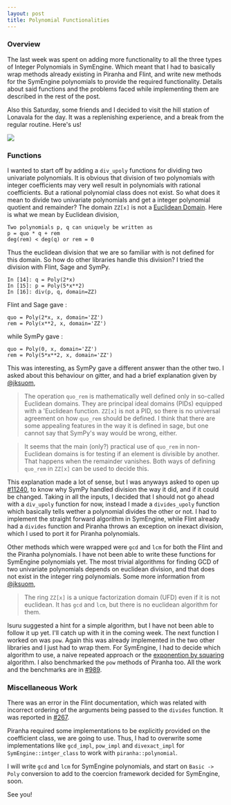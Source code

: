 ```yaml
---
layout: post
title: Polynomial Functionalities
---
```


### Overview

The last week was spent on adding more functionality to all the three types of Integer Polynomials in SymEngine. Which meant that I had to basically wrap methods already existing in Piranha and Flint, and write new methods for the SymEngine polynomials to provide the required functionality. Details about said functions and the problems faced while implementing them are described in the rest of the post.

Also this Saturday, some friends and I decided to visit the hill station of Lonavala for the day. It was a replenishing experience, and a break from the regular routine. Here's us! 

![](http://srajangarg.github.io/assets/lonavala.jpg)

### Functions

I wanted to start off by adding a `div_upoly` functions for dividing two univariate polynomials. It is obvious that division of two polynomials with integer coefficients may very well result in polynomials with rational coefficients. But a rational polynomial class does not exist. So what does it mean to divide two univariate polynomials and get a integer polynomial quotient and remainder? The domain `ZZ[x]` is not a [Euclidean Domain](https://en.wikipedia.org/wiki/Euclidean_domain). Here is what we mean by Euclidean division,

```
Two polynomials p, q can uniquely be written as
p = quo * q + rem 
deg(rem) < deg(q) or rem = 0
```

Thus the euclidean division that we are so familiar with is not defined for this domain. So how do other libraries handle this division? I tried the division with Flint, Sage and SymPy.

```
In [14]: q = Poly(2*x)
In [15]: p = Poly(5*x**2)
In [16]: div(p, q, domain=ZZ)
```

Flint and Sage gave :

```
quo = Poly(2*x, x, domain='ZZ') 
rem = Poly(x**2, x, domain='ZZ')
```

while SymPy gave :

```
quo = Poly(0, x, domain='ZZ') 
rem = Poly(5*x**2, x, domain='ZZ')
```

This was interesting, as SymPy gave a different answer than the other two. I asked about this behaviour on gitter, and had a brief explanation given by [@jksuom](https://github.com/jksuom),

> The operation `quo_rem` is mathematically well defined only in so-called Euclidean domains. They are principal ideal domains (PIDs) equipped with a 'Euclidean function. `ZZ[x]` is not a PID, so there is no universal agreement on how `quo_rem` should be defined. I think that there are some appealing features in the way it is defined in sage, but one cannot say that SymPy's way would be wrong, either.

> It seems that the main (only?) practical use of `quo_rem` in non-Euclidean domains is for testing if an element is divisible by another. That happens when the remainder vanishes. Both ways of defining `quo_rem` in `ZZ[x]` can be used to decide this.

This explanation made a lot of sense, but I was anyways asked to open up [#11240](https://github.com/sympy/sympy/issues/11240), to know why SymPy handled division the way it did, and if it could be changed. Taking in all the inputs, I decided that I should not go ahead with a `div_upoly` function for now, instead I made a `divides_upoly` function which basically tells wether a polynomial divides the other or not. I had to implement the straight forward algorithm in SymEngine, while Flint already had a `divides` function and Piranha throws an exception on inexact division,  which I used to port it for Piranha polynomials.

Other methods which were wrapped were `gcd` and `lcm` for both the Flint and the Piranha polynomials. I have not been able to write these functions for SymEngine polynomials yet. The most trivial algorithms for finding GCD of two univariate polynomials depends on euclidean division, and that does not exist in the integer ring polynomials. Some more information from [@jksuom](https://github.com/jksuom), 

> The ring `ZZ[x]` is a unique factorization domain (UFD) even if it is not euclidean. It has `gcd` and `lcm`, but there is no euclidean algorithm for them.

Isuru suggested a hint for a simple algorithm, but I have not been able to follow it up yet. I'll catch up with it in the coming week. The next function I worked on was `pow`. Again this was already implemented in the two other libraries and I just had to wrap them. For SymEngine, I had to decide which algorithm to use, a naive repeated approach or the [exponention by squaring](https://en.wikipedia.org/wiki/Exponentiation_by_squaring) algorithm. I also benchmarked the `pow` methods of Piranha too. All the work and the benchmarks are in [#989](https://github.com/symengine/symengine/pull/989).

### Miscellaneous Work

There was an error in the Flint documentation, which was related with incorrect ordering of the arguments being passed to the `divides` function. It was reported in [#267](https://github.com/wbhart/flint2/issues/267).

Piranha required some implementations to be explicitly provided on the coefficient class, we are going to use. Thus, I had to overwrite some implementations like `gcd_impl`, `pow_impl` and `divexact_impl` for `SymEngine::intger_class` to work with `piranha::polynomial`.

I will write `gcd` and `lcm` for SymEngine polynomials, and start on `Basic -> Poly` conversion to add to the coercion framework decided for SymEngine, soon.

See you!